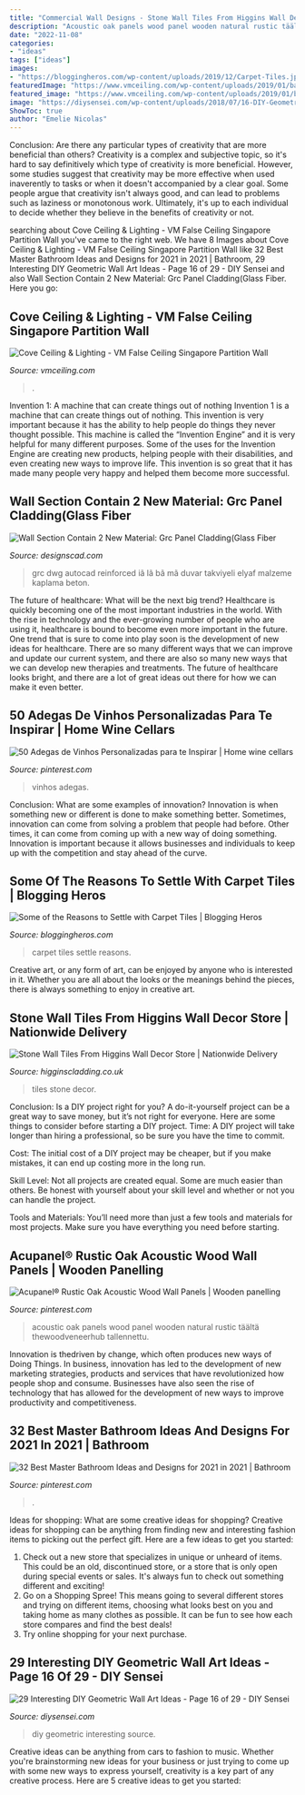 ```yaml
---
title: "Commercial Wall Designs - Stone Wall Tiles From Higgins Wall Decor Store"
description: "Acoustic oak panels wood panel wooden natural rustic täältä thewoodveneerhub tallennettu"
date: "2022-11-08"
categories:
- "ideas"
tags: ["ideas"]
images:
- "https://bloggingheros.com/wp-content/uploads/2019/12/Carpet-Tiles.jpg"
featuredImage: "https://www.vmceiling.com/wp-content/uploads/2019/01/bathroom-cove-ceiling-vm-false-ceiling-singapore-partition-wall_wm-300x200.jpg"
featured_image: "https://www.vmceiling.com/wp-content/uploads/2019/01/bathroom-cove-ceiling-vm-false-ceiling-singapore-partition-wall_wm-300x200.jpg"
image: "https://diysensei.com/wp-content/uploads/2018/07/16-DIY-Geometric-Wall-Art.jpg"
ShowToc: true
author: "Emelie Nicolas"
---
```



Conclusion: Are there any particular types of creativity that are more beneficial than others?
Creativity is a complex and subjective topic, so it's hard to say definitively which type of creativity is more beneficial. However, some studies suggest that creativity may be more effective when used inaverently to tasks or when it doesn't accompanied by a clear goal. Some people argue that creativity isn't always good, and can lead to problems such as laziness or monotonous work. Ultimately, it's up to each individual to decide whether they believe in the benefits of creativity or not.

	

		
searching about Cove Ceiling &amp; Lighting - VM False Ceiling Singapore Partition Wall you've came to the right web. We have 8 Images about Cove Ceiling &amp; Lighting - VM False Ceiling Singapore Partition Wall like 32 Best Master Bathroom Ideas and Designs for 2021 in 2021 | Bathroom, 29 Interesting DIY Geometric Wall Art Ideas - Page 16 of 29 - DIY Sensei and also Wall Section Contain 2 New Material: Grc Panel Cladding(Glass Fiber. Here you go:
		
    
## Cove Ceiling &amp; Lighting - VM False Ceiling Singapore Partition Wall

<img loading=lazy src="https://www.vmceiling.com/wp-content/uploads/2019/01/bathroom-cove-ceiling-vm-false-ceiling-singapore-partition-wall_wm-300x200.jpg" onerror="this.onerror=null;this.src='https://tse4.mm.bing.net/th?id=OIP.uMi5Dg3aDHbBMkGbMN9cBwAAAA&amp;pid=15.1';" alt="Cove Ceiling &amp; Lighting - VM False Ceiling Singapore Partition Wall">

_Source: vmceiling.com_

>. 

	

Invention 1: A machine that can create things out of nothing
Invention 1 is a machine that can create things out of nothing. This invention is very important because it has the ability to help people do things they never thought possible. This machine is called the “Invention Engine” and it is very helpful for many different purposes. Some of the uses for the Invention Engine are creating new products, helping people with their disabilities, and even creating new ways to improve life. This invention is so great that it has made many people very happy and helped them become more successful.

    
## Wall Section Contain 2 New Material: Grc Panel Cladding(Glass Fiber

<img loading=lazy src="https://designscad.com/wp-content/uploads/2017/01/wall_section_contain_2_new_material__grc_panel_cladding_glass_fiber_reinforced_concrete__dwg_section_for_autocad_71261.gif" onerror="this.onerror=null;this.src='https://tse1.mm.bing.net/th?id=OIP.xw2ZsN9pZtODVE5dbOc6sAHaLR&amp;pid=15.1';" alt="Wall Section Contain 2 New Material: Grc Panel Cladding(Glass Fiber">

_Source: designscad.com_

>grc dwg autocad reinforced iã lã bã mã duvar takviyeli elyaf malzeme kaplama beton. 

	

The future of healthcare: What will be the next big trend?
Healthcare is quickly becoming one of the most important industries in the world. With the rise in technology and the ever-growing number of people who are using it, healthcare is bound to become even more important in the future. One trend that is sure to come into play soon is the development of new ideas for healthcare. There are so many different ways that we can improve and update our current system, and there are also so many new ways that we can develop new therapies and treatments. The future of healthcare looks bright, and there are a lot of great ideas out there for how we can make it even better.

    
## 50 Adegas De Vinhos Personalizadas Para Te Inspirar | Home Wine Cellars

<img loading=lazy src="https://i.pinimg.com/736x/fe/c0/e1/fec0e166146d6858097918a50aad9ae7.jpg" onerror="this.onerror=null;this.src='https://tse4.mm.bing.net/th?id=OIP.iQ4gh4OT--EBLiC40qA24QHaJ4&amp;pid=15.1';" alt="50 Adegas de Vinhos Personalizadas para te Inspirar | Home wine cellars">

_Source: pinterest.com_

>vinhos adegas. 

	

Conclusion: What are some examples of innovation?
Innovation is when something new or different is done to make something better. Sometimes, innovation can come from solving a problem that people had before. Other times, it can come from coming up with a new way of doing something. Innovation is important because it allows businesses and individuals to keep up with the competition and stay ahead of the curve.

    
## Some Of The Reasons To Settle With Carpet Tiles | Blogging Heros

<img loading=lazy src="https://bloggingheros.com/wp-content/uploads/2019/12/Carpet-Tiles.jpg" onerror="this.onerror=null;this.src='https://tse1.mm.bing.net/th?id=OIP.l1_Wvbgjh3FW44uITgydFgAAAA&amp;pid=15.1';" alt="Some of the Reasons to Settle with Carpet Tiles | Blogging Heros">

_Source: bloggingheros.com_

>carpet tiles settle reasons. 

	

Creative art, or any form of art, can be enjoyed by anyone who is interested in it. Whether you are all about the looks or the meanings behind the pieces, there is always something to enjoy in creative art.

    
## Stone Wall Tiles From Higgins Wall Decor Store | Nationwide Delivery

<img loading=lazy src="https://www.higginscladding.co.uk/wp-content/uploads/2020/02/Kopestone-Buff-Weathered-2.jpg" onerror="this.onerror=null;this.src='https://tse4.mm.bing.net/th?id=OIP.hOR4qFVqB9eDcItOz0kOhQHaJ4&amp;pid=15.1';" alt="Stone Wall Tiles From Higgins Wall Decor Store | Nationwide Delivery">

_Source: higginscladding.co.uk_

>tiles stone decor. 

	

Conclusion: Is a DIY project right for you?
A do-it-yourself project can be a great way to save money, but it’s not right for everyone. Here are some things to consider before starting a DIY project.
Time: A DIY project will take longer than hiring a professional, so be sure you have the time to commit.

Cost: The initial cost of a DIY project may be cheaper, but if you make mistakes, it can end up costing more in the long run.

Skill Level: Not all projects are created equal. Some are much easier than others. Be honest with yourself about your skill level and whether or not you can handle the project.

Tools and Materials: You’ll need more than just a few tools and materials for most projects. Make sure you have everything you need before starting.

    
## Acupanel® Rustic Oak Acoustic Wood Wall Panels | Wooden Panelling

<img loading=lazy src="https://i.pinimg.com/736x/2f/cc/b4/2fccb4dd1a8b7d5e597d7b921ca087a0.jpg" onerror="this.onerror=null;this.src='https://tse4.mm.bing.net/th?id=OIP.4G9T6GJNY7Y45KuEXcPIzAHaLk&amp;pid=15.1';" alt="Acupanel® Rustic Oak Acoustic Wood Wall Panels | Wooden panelling">

_Source: pinterest.com_

>acoustic oak panels wood panel wooden natural rustic täältä thewoodveneerhub tallennettu. 

	

Innovation is thedriven by change, which often produces new ways of Doing Things. In business, innovation has led to the development of new marketing strategies, products and services that have revolutionized how people shop and consume. Businesses have also seen the rise of technology that has allowed for the development of new ways to improve productivity and competitiveness.

    
## 32 Best Master Bathroom Ideas And Designs For 2021 In 2021 | Bathroom

<img loading=lazy src="https://i.pinimg.com/736x/d6/37/cc/d637cca7b988b5827902ee0bc99ae63c.jpg" onerror="this.onerror=null;this.src='https://tse1.mm.bing.net/th?id=OIP.ueNbWoDz1ONaLmj-GFsPfwHaKs&amp;pid=15.1';" alt="32 Best Master Bathroom Ideas and Designs for 2021 in 2021 | Bathroom">

_Source: pinterest.com_

>. 

	

Ideas for shopping: What are some creative ideas for shopping?
Creative ideas for shopping can be anything from finding new and interesting fashion items to picking out the perfect gift. Here are a few ideas to get you started: 
1. Check out a new store that specializes in unique or unheard of items. This could be an old, discontinued store, or a store that is only open during special events or sales. It's always fun to check out something different and exciting! 
2. Go on a Shopping Spree! This means going to several different stores and trying on different items, choosing what looks best on you and taking home as many clothes as possible. It can be fun to see how each store compares and find the best deals! 
3. Try online shopping for your next purchase.

    
## 29 Interesting DIY Geometric Wall Art Ideas - Page 16 Of 29 - DIY Sensei

<img loading=lazy src="https://diysensei.com/wp-content/uploads/2018/07/16-DIY-Geometric-Wall-Art.jpg" onerror="this.onerror=null;this.src='https://tse2.mm.bing.net/th?id=OIP.wNJ5CM7Zpw0loGHnLDmcVAHaLG&amp;pid=15.1';" alt="29 Interesting DIY Geometric Wall Art Ideas - Page 16 of 29 - DIY Sensei">

_Source: diysensei.com_

>diy geometric interesting source. 

	

Creative ideas can be anything from cars to fashion to music. Whether you're brainstorming new ideas for your business or just trying to come up with some new ways to express yourself, creativity is a key part of any creative process. Here are 5 creative ideas to get you started:

